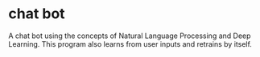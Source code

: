 # chat bot

A chat bot using the concepts of Natural Language Processing and Deep Learning.
This program also learns from user inputs and retrains by itself.

